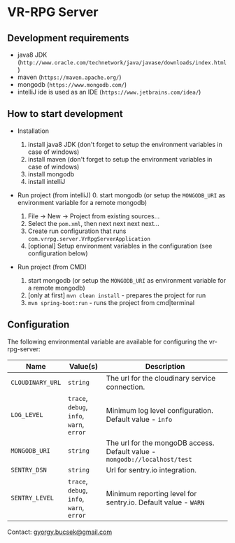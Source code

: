 # VR-RPG Server

## Development requirements
- java8 JDK (`http://www.oracle.com/technetwork/java/javase/downloads/index.html`)
- maven (`https://maven.apache.org/`)
- mongodb (`https://www.mongodb.com/`)
- intelliJ ide is used as an IDE (`https://www.jetbrains.com/idea/`)

## How to start development
- Installation
    1. install java8 JDK (don't forget to setup the environment variables in case of windows)
    2. install maven (don't forget to setup the environment variables in case of windows)
    3. install mongodb
    4. install intelliJ

- Run project (from intelliJ)
    0. start mongodb (or setup the `MONGODB_URI` as environment variable for a remote mongodb)
    1. File -> New -> Project from existing sources...
    2. Select the `pom.xml`, then next next next next...
    3. Create run configuration that runs `com.vrrpg.server.VrRpgServerApplication`
    4. [optional] Setup environment variables in the configuration (see configuration below)

- Run project (from CMD)
    1. start mongodb (or setup the `MONGODB_URI` as environment variable for a remote mongodb)
    2. [only at first] `mvn clean install` - prepares the project for run
    3. `mvn spring-boot:run` - runs the project from cmd|terminal

## Configuration

The following environmental variable are available for configuring the vr-rpg-server:

|Name                         |Value(s)      |Description                                      |
|-----------------------------|--------------|-------------------------------------------------|
|`CLOUDINARY_URL`             |`string`      |The url for the cloudinary service connection.   |
|`LOG_LEVEL`                  |`trace`, `debug`, <br /> `info`, `warn`, <br /> `error`|Minimum log level configuration. Default value - `info`|
|`MONGODB_URI`                |`string`      |The url for the mongoDB access. Default value - `mongodb://localhost/test`|
|`SENTRY_DSN`                 |`string`      |Url for sentry.io integration.                   |
|`SENTRY_LEVEL`               |`trace`, `debug`, <br /> `info`, `warn`, <br /> `error`|Minimum reporting level for sentry.io. Default value - `WARN`|

Contact:
gyorgy.bucsek@gmail.com
